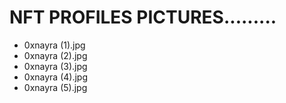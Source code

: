 # NFT PROFILES PICTURES.........
- 0xnayra (1).jpg
- 0xnayra (2).jpg
- 0xnayra (3).jpg
- 0xnayra (4).jpg
- 0xnayra (5).jpg
